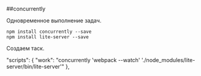 ##concurrently 

Одновременное выполнение задач.

    npm install concurrently --save
    npm install lite-server --save
    
Создаем таск.

  "scripts": {
    "work": "concurrently 'webpack --watch' './node_modules/lite-server/bin/lite-server'"
  },
  
  
